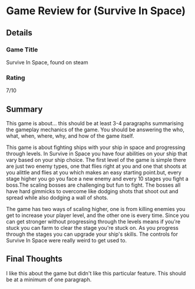 # Game Review for (Survive In Space)

## Details

### Game Title
Survive In Space, found on steam

### Rating
7/10 

## Summary
This game is about... this should be at least 3-4 paragraphs summarising the gameplay mechanics of the game. You should be answering the who, what, when, where, why, and how of the game itself.
 
 This game is about fighting ships with your ship in space and progressing through levels. In Survive in Space you have four abilities on your ship that vary based on your ship choice. The first level of the game is simple there are just two enemy types, one that flies right at you and one that shoots at you alittle and flies at you which makes an easy starting point.but, every stage higher you go you face a new enemy and every 10 stages you fight a boss.The scaling bosses are challenging but fun to fight. The bosses all have hard gimmicks to overcome like dodging shots that shoot out and spread while also dodging a wall of shots.
  
  The game has two ways of scaling higher, one is from killing enemies you get to increase your player level, and the other one is every time. Since you can get stronger without progressing through the levels means if you're stuck you can farm to clear the stage you're stuck on. As you progress through the stages you can upgrade your ship's skills. The controls for Survive In Space were really weird to get used to.               

## Final Thoughts
I like this about the game but didn't like this particular feature. This should be at a minimum of one paragraph.
